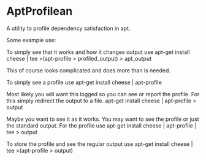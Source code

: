 AptProfilean
==========

A utility to profile dependency satisfaction in apt.


Some example use:

To simply see that it works and how it changes output use
apt-get install cheese | tee >(apt-profile > profiled_output) > apt_output


This of course looks complicated and does more than is needed.

To simply see a profile use
apt-get install cheese | apt-profile

Most likely you will want this logged so you can see or report the profile.
For this simply redirect the output to a file.
apt-get install cheese | apt-profile > output

Maybe you want to see it as it works.  You may want to see the profile or just the standard output.
For the profile use
apt-get install cheese | apt-profile | tee > output

To store the profile and see the regular output use
apt-get install cheese | tee >(apt-profile > output)

